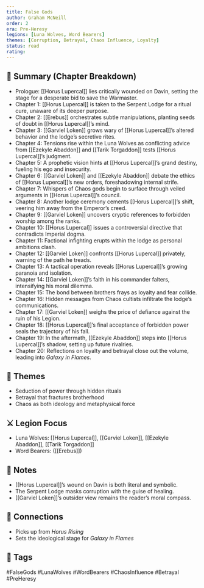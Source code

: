 ```yaml
---
title: False Gods
author: Graham McNeill
order: 2
era: Pre-Heresy
legions: [Luna Wolves, Word Bearers]
themes: [Corruption, Betrayal, Chaos Influence, Loyalty]
status: read
rating:
---
```


## 🧭 Summary (Chapter Breakdown)
- Prologue: [[Horus Lupercal]] lies critically wounded on Davin, setting the stage for a desperate bid to save the Warmaster.  
- Chapter 1: [[Horus Lupercal]] is taken to the Serpent Lodge for a ritual cure, unaware of its deeper purpose.  
- Chapter 2: [[Erebus]] orchestrates subtle manipulations, planting seeds of doubt in [[Horus Lupercal]]’s mind.  
- Chapter 3: [[Garviel Loken]] grows wary of [[Horus Lupercal]]’s altered behavior and the lodge’s secretive rites.  
- Chapter 4: Tensions rise within the Luna Wolves as conflicting advice from [[Ezekyle Abaddon]] and [[Tarik Torgaddon]] tests [[Horus Lupercal]]’s judgment.  
- Chapter 5: A prophetic vision hints at [[Horus Lupercal]]’s grand destiny, fueling his ego and insecurity.  
- Chapter 6: [[Garviel Loken]] and [[Ezekyle Abaddon]] debate the ethics of [[Horus Lupercal]]’s new orders, foreshadowing internal strife.  
- Chapter 7: Whispers of Chaos gods begin to surface through veiled arguments in [[Horus Lupercal]]’s council.  
- Chapter 8: Another lodge ceremony cements [[Horus Lupercal]]’s shift, veering him away from the Emperor’s creed.  
- Chapter 9: [[Garviel Loken]] uncovers cryptic references to forbidden worship among the ranks.  
- Chapter 10: [[Horus Lupercal]] issues a controversial directive that contradicts Imperial dogma.  
- Chapter 11: Factional infighting erupts within the lodge as personal ambitions clash.  
- Chapter 12: [[Garviel Loken]] confronts [[Horus Lupercal]] privately, warning of the path he treads.  
- Chapter 13: A tactical operation reveals [[Horus Lupercal]]’s growing paranoia and isolation.  
- Chapter 14: [[Garviel Loken]]’s faith in his commander falters, intensifying his moral dilemma.  
- Chapter 15: The bond between brothers frays as loyalty and fear collide.  
- Chapter 16: Hidden messages from Chaos cultists infiltrate the lodge’s communications.  
- Chapter 17: [[Garviel Loken]] weighs the price of defiance against the ruin of his Legion.  
- Chapter 18: [[Horus Lupercal]]’s final acceptance of forbidden power seals the trajectory of his fall.  
- Chapter 19: In the aftermath, [[Ezekyle Abaddon]] steps into [[Horus Lupercal]]’s shadow, setting up future rivalries.  
- Chapter 20: Reflections on loyalty and betrayal close out the volume, leading into *Galaxy in Flames*.  

## 🧠 Themes
- Seduction of power through hidden rituals  
- Betrayal that fractures brotherhood  
- Chaos as both ideology and metaphysical force

## ⚔️ Legion Focus
- Luna Wolves: [[Horus Lupercal]], [[Garviel Loken]], [[Ezekyle Abaddon]], [[Tarik Torgaddon]]  
- Word Bearers: ([[Erebus]])

## 📝 Notes
- [[Horus Lupercal]]’s wound on Davin is both literal and symbolic.  
- The Serpent Lodge masks corruption with the guise of healing.  
- [[Garviel Loken]]’s outsider view remains the reader’s moral compass.  

## 🔗 Connections
- Picks up from *Horus Rising*  
- Sets the ideological stage for *Galaxy in Flames*  

## 🧩 Tags
#FalseGods #LunaWolves #WordBearers #ChaosInfluence #Betrayal #PreHeresy  
